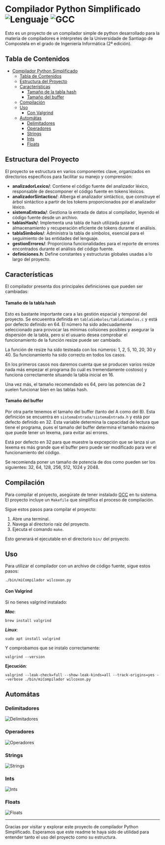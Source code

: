 # Compilador Python Simplificado ![Lenguaje](https://img.shields.io/badge/Lenguaje-C-green.svg) ![GCC](https://img.shields.io/badge/Compilado%20con-GCC-red.svg)

Esto es un proyecto de un compilador simple de python desarrollado para la materia de compiladores e intérpretes de la Universidade de Santiago de Compostela en el grado de Ingeniería Informática (2ª edición).


## Tabla de Contenidos
- [Compilador Python Simplificado  ](#compilador-python-simplificado--)
  - [Tabla de Contenidos](#tabla-de-contenidos)
  - [Estructura del Proyecto](#estructura-del-proyecto)
  - [Características](#características)
    - [Tamaño de la tabla hash](#Tamaño-de-la-tabla-hash)
    - [Tamaño del buffer](#Tamaño-del-buffer)
  - [Compilación](#compilación)
  - [Uso](#uso)
      - [Con Valgrind](#con-valgrind)
  - [Automátas](#automátas)
    - [Delimitadores](#delimitadores)
    - [Operadores](#operadores)
    - [Strings](#strings)
    - [Ints](#ints)
    - [Floats](#floats)

## Estructura del Proyecto

El proyecto se estructura en varios componentes clave, organizados en directorios específicos para facilitar su manejo y comprensión:

- **analizadorLexico/**: Contiene el código fuente del analizador léxico, responsable de descomponer el código fuente en tokens léxicos.
- **analizadorSintactico/**: Alberga el analizador sintáctico, que construye el árbol sintáctico a partir de los tokens proporcionados por el analizador léxico.
- **sistemaEntrada/**: Gestiona la entrada de datos al compilador, leyendo el código fuente desde un archivo.
- **tablasHash/**: Implementa una tabla de hash utilizada para el almacenamiento y recuperación eficiente de tokens durante el análisis.
- **tablaSimbolos/**: Administra la tabla de símbolos, esencial para el seguimiento de las entidades del lenguaje.
- **gestionErrores/**: Proporciona funcionalidades para el reporte de errores encontrados durante el análisis del código fuente.
- **definiciones.h**: Define constantes y estructuras globales usadas a lo largo del proyecto.

## Características

El compilador presenta dos principales definiciones que pueden ser cambiadas:

#### Tamaño de la tabla hash

Esto es bastante importante cara a las gestión espacial y temporal del proyecto. Se encueentra definida en `tablaSimbolos/tablaSimbolos.c` y está por defecto definido en 64. El número ha sido adecuadamente seleccionado para provocar las mínimas colisiones posibles y asegurar la dispersión de la tabla, pero si el usuario desea comprobar el funcionamiento de la función resize puede ser cambiado. 

La función de resize ha sido testeada con los números: 1, 2, 5, 10, 20, 30 y 40. Su funcionamiento ha sido correcto en todos los casos.

En los primeros casos nos daremos cuenta que se producen varios resize nada más empezar el programa (lo cuál es tremendamente costoso) y funciona correctamente situando la tabla inicial en 16. 

Una vez más, el tamaño recomendado es 64, pero las potencias de 2 suelen funcionar bien en las tablas hash. 

#### Tamaño del buffer

Por otra parte tenemos el tamaño del buffer (tanto del A como del B). Esta definición se encuentra en `sistemaEntrada/sistemaEntrada.h` y está por defecto definido en 32. Esta variable determina la capacidad de lectura que tiene el programa, pues el tamaño del buffer determina el tamaño máximo que puede tener un lexema, para evitar así errores.

Está por defecto en 32 para que muestre la expcepción que se lanza si un lexema es más grande que el buffer pero puede ser modificado para ver el funcionamiento del código.

Se recomienda poner un tamaño de potencia de dos como pueden ser los siguientes: 32, 64, 128, 256, 512, 1024 y 2048.

## Compilación

Para compilar el proyecto, asegúrate de tener instalado [GCC](https://gcc.gnu.org/) en tu sistema. El proyecto incluye un `Makefile` que simplifica el proceso de compilación.

Sigue estos pasos para compilar el proyecto:

1. Abre una terminal.
2. Navega al directorio raíz del proyecto.
3. Ejecuta el comando `make`.

Esto generará el ejecutable en el directorio `bin/` del proyecto.

## Uso

Para utilizar el compilador con un archivo de código fuente, sigue estos pasos:

```
./bin/miCompilador wilcoxon.py
```

#### Con Valgrind

Si no tienes valgrind instalado:

***Mac***:

```
brew install valgrind
```

***Linux***:

```
sudo apt install valgrind
```

Y comprobamos que se instalo correctamente:

```
valgrind --version
```

**Ejecución**:

```
valgrind --leak-check=full --show-leak-kinds=all --track-origins=yes --verbose ./bin/miCompilador wilcoxon.py
```


## Automátas

### Delimitadores

![Delimitadores](automatasPNG/delAutomaton.jpg "Delimitadores")

### Operadores

![Operadores](automatasPNG/opAutomaton.jpg "Operadores")

### Strings

![Strings](automatasPNG/stringAutomaton.jpg "Strings")

### Ints

![Ints](automatasPNG/intAutomaton.jpg "Ints")

### Floats

![Floats](automatasPNG/floatAutomaton.jpg "Floats")



---

Gracias por visitar y explorar este proyecto de compilador Python Simplificado. Esperamos que este readme te haya sido de utilidad para entender tanto el uso del proyecto como su estructura. 
